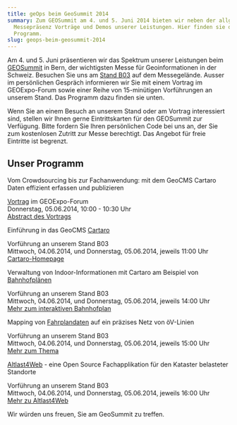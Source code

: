```yaml
---
title: geOps beim GeoSummit 2014
summary: Zum GEOSummit am 4. und 5. Juni 2014 bieten wir neben der allgemeinen
  Messepräsenz Vorträge und Demos unserer Leistungen. Hier finden sie das
  Programm.
slug: geops-beim-geosummit-2014
---
```

Am 4. und 5. Juni präsentieren wir das Spektrum unserer Leistungen beim [GEOSummit](http://www.geosummit.ch) in Bern, der wichtigsten Messe für Geoinformationen in der Schweiz. Besuchen Sie uns am [Stand B03](https://www.geosummit.ch/de/Ausstellerliste_bes.html?view[content]=ExhibitorDetail&view[sidebar]=ExhibitorSidebar&cn_id=40135) auf dem Messegelände. Ausser im persönlichen Gespräch informieren wir Sie mit einem Vortrag im GEOExpo-Forum sowie einer Reihe von 15-minütigen Vorführungen an unserem Stand. Das Programm dazu finden sie unten.

Wenn Sie an einem Besuch an unserem Stand oder am Vortrag interessiert sind, stellen wir Ihnen gerne Eintrittskarten für den GEOSummit zur Verfügung. Bitte fordern Sie Ihren persönlichen Code bei uns an, der Sie zum kostenlosen Zutritt zur Messe berechtigt. Das Angebot für freie Eintritte ist begrenzt.

## Unser Programm

Vom Crowdsourcing bis zur Fachanwendung: mit dem GeoCMS Cartaro Daten effizient erfassen und publizieren

[Vortrag](http://www.geosummit.ch/de/Kongressprogramm.html?detail=79832) im GEOExpo-Forum  
Donnerstag, 05.06.2014, 10:00 - 10:30 Uhr  
[Abstract des Vortrags](http://www.geosummit.ch/de/Kongressprogramm.html?detail=79832)

Einführung in das GeoCMS [Cartaro](http://www.cartaro.org/)

Vorführung an unserem Stand B03  
Mittwoch, 04.06.2014, und Donnerstag, 05.06.2014, jeweils 11:00 Uhr  
[Cartaro-Homepage](http://www.cartaro.org)

Verwaltung von Indoor-Informationen mit Cartaro am Beispiel von [Bahnhofplänen](/iabp)

Vorführung an unserem Stand B03  
Mittwoch, 04.06.2014, und Donnerstag, 05.06.2014, jeweils 14:00 Uhr  
[Mehr zum interaktiven Bahnhofplan](/iabp)

Mapping von [Fahrplandaten](/blog/worldwide-travic) auf ein präzises Netz von öV-Linien

Vorführung an unserem Stand B03  
Mittwoch, 04.06.2014, und Donnerstag, 05.06.2014, jeweils 15:00 Uhr  
[Mehr zum Thema](/blog/worldwide-travic)

[Altlast4Web](/altlast4web) - eine Open Source Fachapplikation für den Kataster belasteter Standorte

Vorführung an unserem Stand B03  
Mittwoch, 04.06.2014, und Donnerstag, 05.06.2014, jeweils 16:00 Uhr  
[Mehr zu Altlast4Web](/altlast4web)

Wir würden uns freuen, Sie am GeoSummit zu treffen.
